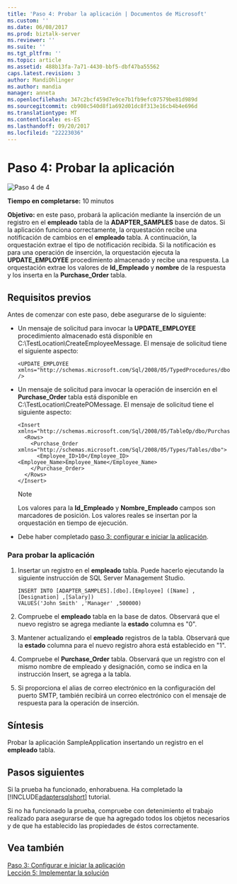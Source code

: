 ```yaml
---
title: 'Paso 4: Probar la aplicación | Documentos de Microsoft'
ms.custom: ''
ms.date: 06/08/2017
ms.prod: biztalk-server
ms.reviewer: ''
ms.suite: ''
ms.tgt_pltfrm: ''
ms.topic: article
ms.assetid: 488b13fa-7a71-4430-bbf5-dbf47ba55562
caps.latest.revision: 3
author: MandiOhlinger
ms.author: mandia
manager: anneta
ms.openlocfilehash: 347c2bcf459d7e9ce7b1fb9efc07579be81d989d
ms.sourcegitcommit: cb908c540d8f1a692d01dc8f313e16cb4b4e696d
ms.translationtype: MT
ms.contentlocale: es-ES
ms.lasthandoff: 09/20/2017
ms.locfileid: "22223036"
---
```

# <a name="step-4-test-the-application"></a>Paso 4: Probar la aplicación
![Paso 4 de 4](../../adapters-and-accelerators/adapter-oracle-ebs/media/step-4of4.gif "Step_4of4")  
  
 **Tiempo en completarse:** 10 minutos  
  
 **Objetivo:** en este paso, probará la aplicación mediante la inserción de un registro en el **empleado** tabla de la **ADAPTER_SAMPLES** base de datos. Si la aplicación funciona correctamente, la orquestación recibe una notificación de cambios en el **empleado** tabla. A continuación, la orquestación extrae el tipo de notificación recibida. Si la notificación es para una operación de inserción, la orquestación ejecuta la **UPDATE_EMPLOYEE** procedimiento almacenado y recibe una respuesta. La orquestación extrae los valores de **Id_Empleado** y **nombre** de la respuesta y los inserta en la **Purchase_Order** tabla.  
  
## <a name="prerequisites"></a>Requisitos previos  
 Antes de comenzar con este paso, debe asegurarse de lo siguiente:  
  
-   Un mensaje de solicitud para invocar la **UPDATE_EMPLOYEE** procedimiento almacenado está disponible en C:\TestLocation\CreateEmployeeMessage. El mensaje de solicitud tiene el siguiente aspecto:  
  
    ```  
    <UPDATE_EMPLOYEE xmlns="http://schemas.microsoft.com/Sql/2008/05/TypedProcedures/dbo" />  
    ```  
  
-   Un mensaje de solicitud para invocar la operación de inserción en el **Purchase_Order** tabla está disponible en C:\TestLocation\CreatePOMessage. El mensaje de solicitud tiene el siguiente aspecto:  
  
    ```  
    <Insert xmlns="http://schemas.microsoft.com/Sql/2008/05/TableOp/dbo/Purchase_Order">  
      <Rows>  
        <Purchase_Order xmlns="http://schemas.microsoft.com/Sql/2008/05/Types/Tables/dbo">  
          <Employee_ID>10</Employee_ID><Employee_Name>Employee_Name</Employee_Name>  
        </Purchase_Order>  
      </Rows>  
    </Insert>  
    ```  
  
    > [!NOTE]
    >  Los valores para la **Id_Empleado** y **Nombre_Empleado** campos son marcadores de posición. Los valores reales se insertan por la orquestación en tiempo de ejecución.  
  
-   Debe haber completado [paso 3: configurar e iniciar la aplicación](../../adapters-and-accelerators/adapter-sql/step-3-configure-and-start-the-application.md).  
  
### <a name="to-test-the-application"></a>Para probar la aplicación  
  
1.  Insertar un registro en el **empleado** tabla. Puede hacerlo ejecutando la siguiente instrucción de SQL Server Management Studio.  
  
    ```  
    INSERT INTO [ADAPTER_SAMPLES].[dbo].[Employee] ([Name] ,[Designation] ,[Salary])  
    VALUES('John Smith' ,'Manager' ,500000)  
    ```  
  
2.  Compruebe el **empleado** tabla en la base de datos. Observará que el nuevo registro se agrega mediante la **estado** columna es "0".  
  
3.  Mantener actualizando el **empleado** registros de la tabla. Observará que la **estado** columna para el nuevo registro ahora está establecido en "1".  
  
4.  Compruebe el **Purchase_Order** tabla. Observará que un registro con el mismo nombre de empleado y designación, como se indica en la instrucción Insert, se agrega a la tabla.  
  
5.  Si proporciona el alias de correo electrónico en la configuración del puerto SMTP, también recibirá un correo electrónico con el mensaje de respuesta para la operación de inserción.  
  
## <a name="what-did-i-just-do"></a>Síntesis  
 Probar la aplicación SampleApplication insertando un registro en el **empleado** tabla.  
  
## <a name="next-steps"></a>Pasos siguientes  
 Si la prueba ha funcionado, enhorabuena. Ha completado la [!INCLUDE[adaptersqlshort](../../includes/adaptersqlshort-md.md)] tutorial.  
  
 Si no ha funcionado la prueba, compruebe con detenimiento el trabajo realizado para asegurarse de que ha agregado todos los objetos necesarios y de que ha establecido las propiedades de éstos correctamente.  
  
## <a name="see-also"></a>Vea también  
 [Paso 3: Configurar e iniciar la aplicación](../../adapters-and-accelerators/adapter-sql/step-3-configure-and-start-the-application.md)   
 [Lección 5: Implementar la solución](../../adapters-and-accelerators/adapter-sql/lesson-5-deploy-the-solution.md)